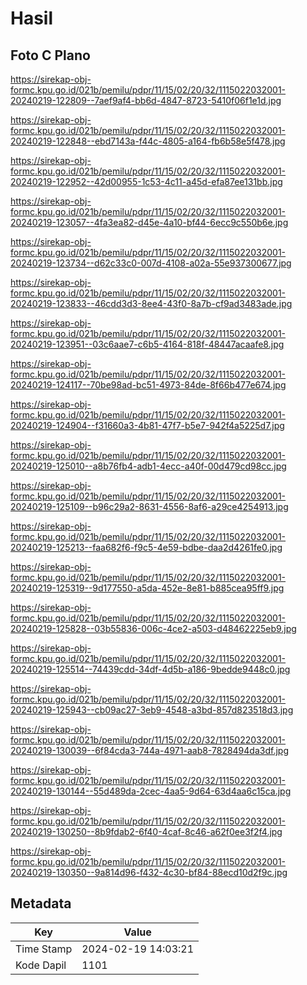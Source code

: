 # Hasil

## Foto C Plano

https://sirekap-obj-formc.kpu.go.id/021b/pemilu/pdpr/11/15/02/20/32/1115022032001-20240219-122809--7aef9af4-bb6d-4847-8723-5410f06f1e1d.jpg

https://sirekap-obj-formc.kpu.go.id/021b/pemilu/pdpr/11/15/02/20/32/1115022032001-20240219-122848--ebd7143a-f44c-4805-a164-fb6b58e5f478.jpg

https://sirekap-obj-formc.kpu.go.id/021b/pemilu/pdpr/11/15/02/20/32/1115022032001-20240219-122952--42d00955-1c53-4c11-a45d-efa87ee131bb.jpg

https://sirekap-obj-formc.kpu.go.id/021b/pemilu/pdpr/11/15/02/20/32/1115022032001-20240219-123057--4fa3ea82-d45e-4a10-bf44-6ecc9c550b6e.jpg

https://sirekap-obj-formc.kpu.go.id/021b/pemilu/pdpr/11/15/02/20/32/1115022032001-20240219-123734--d62c33c0-007d-4108-a02a-55e937300677.jpg

https://sirekap-obj-formc.kpu.go.id/021b/pemilu/pdpr/11/15/02/20/32/1115022032001-20240219-123833--46cdd3d3-8ee4-43f0-8a7b-cf9ad3483ade.jpg

https://sirekap-obj-formc.kpu.go.id/021b/pemilu/pdpr/11/15/02/20/32/1115022032001-20240219-123951--03c6aae7-c6b5-4164-818f-48447acaafe8.jpg

https://sirekap-obj-formc.kpu.go.id/021b/pemilu/pdpr/11/15/02/20/32/1115022032001-20240219-124117--70be98ad-bc51-4973-84de-8f66b477e674.jpg

https://sirekap-obj-formc.kpu.go.id/021b/pemilu/pdpr/11/15/02/20/32/1115022032001-20240219-124904--f31660a3-4b81-47f7-b5e7-942f4a5225d7.jpg

https://sirekap-obj-formc.kpu.go.id/021b/pemilu/pdpr/11/15/02/20/32/1115022032001-20240219-125010--a8b76fb4-adb1-4ecc-a40f-00d479cd98cc.jpg

https://sirekap-obj-formc.kpu.go.id/021b/pemilu/pdpr/11/15/02/20/32/1115022032001-20240219-125109--b96c29a2-8631-4556-8af6-a29ce4254913.jpg

https://sirekap-obj-formc.kpu.go.id/021b/pemilu/pdpr/11/15/02/20/32/1115022032001-20240219-125213--faa682f6-f9c5-4e59-bdbe-daa2d4261fe0.jpg

https://sirekap-obj-formc.kpu.go.id/021b/pemilu/pdpr/11/15/02/20/32/1115022032001-20240219-125319--9d177550-a5da-452e-8e81-b885cea95ff9.jpg

https://sirekap-obj-formc.kpu.go.id/021b/pemilu/pdpr/11/15/02/20/32/1115022032001-20240219-125828--03b55836-006c-4ce2-a503-d48462225eb9.jpg

https://sirekap-obj-formc.kpu.go.id/021b/pemilu/pdpr/11/15/02/20/32/1115022032001-20240219-125514--74439cdd-34df-4d5b-a186-9bedde9448c0.jpg

https://sirekap-obj-formc.kpu.go.id/021b/pemilu/pdpr/11/15/02/20/32/1115022032001-20240219-125943--cb09ac27-3eb9-4548-a3bd-857d823518d3.jpg

https://sirekap-obj-formc.kpu.go.id/021b/pemilu/pdpr/11/15/02/20/32/1115022032001-20240219-130039--6f84cda3-744a-4971-aab8-7828494da3df.jpg

https://sirekap-obj-formc.kpu.go.id/021b/pemilu/pdpr/11/15/02/20/32/1115022032001-20240219-130144--55d489da-2cec-4aa5-9d64-63d4aa6c15ca.jpg

https://sirekap-obj-formc.kpu.go.id/021b/pemilu/pdpr/11/15/02/20/32/1115022032001-20240219-130250--8b9fdab2-6f40-4caf-8c46-a62f0ee3f2f4.jpg

https://sirekap-obj-formc.kpu.go.id/021b/pemilu/pdpr/11/15/02/20/32/1115022032001-20240219-130350--9a814d96-f432-4c30-bf84-88ecd10d2f9c.jpg


## Metadata

| Key        | Value               |
| ---------- | ------------------- |
| Time Stamp | 2024-02-19 14:03:21 |
| Kode Dapil | 1101                |



